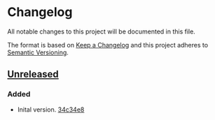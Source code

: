 # Changelog

All notable changes to this project will be documented in this file.

The format is based on [Keep a Changelog](http://keepachangelog.com/)
and this project adheres to [Semantic Versioning](http://semver.org/).

## [Unreleased](https://github.com/atomist-skills/skill-logging/tree/HEAD)

### Added

-   Inital version. [34c34e8](https://github.com/atomist-skills/skill-logging/commit/34c34e846af265224fba2614e9463383f62c6150)
